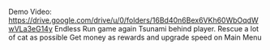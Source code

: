 Demo Video: https://drive.google.com/drive/u/0/folders/16Bd40n6Bex6VKh60WbOqdWwVLa3eG14y
Endless Run game again Tsunami behind player.
Rescue a lot of cat as possible
Get money as rewards and upgrade speed on Main Menu
